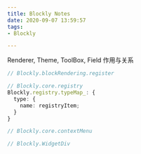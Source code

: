 ```yaml
---
title: Blockly Notes
date: 2020-09-07 13:59:57
tags:
- Blockly

---
```




Renderer, Theme, ToolBox, Field 作用与关系



```javascript
// Blockly.blockRendering.register

```



```typescript
// Blockly.core.registry
Blockly.registry.typeMap_: {
  type: {
    name: registryItem;
  }
}
```



```javascript
// Blockly.core.contextMenu

```



```javascript
// Blockly.WidgetDiv

```

